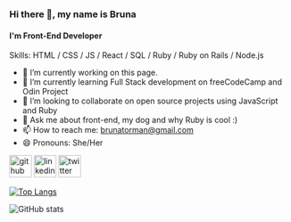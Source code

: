 ### Hi there 👋, my name is Bruna
#### I'm Front-End Developer

Skills: HTML / CSS / JS / React / SQL / Ruby / Ruby on Rails / Node.js

- 🔭 I’m currently working on this page. 
- 🌱 I’m currently learning Full Stack development on freeCodeCamp and Odin Project 
- 👯 I’m looking to collaborate on open source projects using JavaScript and Ruby 
- 💬 Ask me about front-end, my dog and why Ruby is cool :) 
- 📫 How to reach me: brunatorman@gmail.com 
- 😄 Pronouns: She/Her 


[<img src='https://cdn.jsdelivr.net/npm/simple-icons@3.0.1/icons/github.svg' alt='github' height='40'>](https://github.com/brunatorman)  [<img src='https://cdn.jsdelivr.net/npm/simple-icons@3.0.1/icons/linkedin.svg' alt='linkedin' height='40'>](https://www.linkedin.com/in/brunatorman/)  [<img src='https://cdn.jsdelivr.net/npm/simple-icons@3.0.1/icons/twitter.svg' alt='twitter' height='40'>](https://twitter.com/brunatorman)  

[![Top Langs](https://github-readme-stats.vercel.app/api/top-langs/?username=brunatorman)](https://github.com/anuraghazra/github-readme-stats)

![GitHub stats](https://github-readme-stats.vercel.app/api?username=brunatorman&show_icons=true)  
